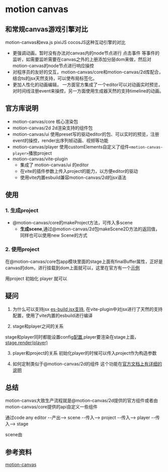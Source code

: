 # motion canvas

## 和常规canvas游戏引擎对比
motion-canvas和eva.js pixiJS cocosJS这种互动引擎的对比
- 更强调动画，暂时没有办法对canvas内的node节点进行 点击事件 等事件的监听，如需要监听需要在canvas之外的上册添加分层dom来做，然后对motion-canvas的node节点进行响应操控
- 对程序员的友好的交互，motion-canvas/core和motion-canvas/2d库配合，结合ts的jsx天然支持，可以使布局标签化。
- 更加人性化的动画编辑， 一方面官方集成了一个editor可以对动画实时预览，对时间线注册event来操控，另一方面使用生成器天然的支持timeline的动画。

## 官方库说明

- motion-canvas/core 核心渲染包
- motion-canvas/2d 2d渲染支持的组件包
- motion-canvas/ui 使用preset写的驱动editor的包、可以实时的预览，注册event的操控，render出序列帧动画、视频等功能
- motion-canvas/player 使用customElements自定义了组件`<motion-canvas-player>`播放project
- motion-canvas/vite-plugin 
  - 集成了 motion-canvas/ui 的editor
  - 在vite的插件参数上传入project的能力，以方便editor的驱动
  - 使用vite内置esbuild兼容motion-canvas/2d的jsx语法
  

## 使用

### 1. 生成project

- @motion-canvas/core的makeProject方法，可传入多scene
  - **生成scene**,通过@motion-canvas/2d包makeScene2D方法的返回值， 同样也可以使用new Scene的方式
  
### 2. 使用project

在@motion-canvas/core包app模块里面的stage上面有finalBuffer属性，正好是canvas的dom，进行挂载到dom上面就可以，这里在官方有一个[示例](https://github1s.com/motion-canvas/motion-canvas/blob/HEAD/packages/player/src/main.ts#L82)

用project 初始化 player 就可以

## 疑问

1. 为什么可以支持jsx
  [es-build jsx支持](https://github1s.com/motion-canvas/motion-canvas/blob/HEAD/packages/vite-plugin/src/main.ts#L467), 在vite-plugin中对jsx进行了天然的支持配置，使用了vite内置的esbuild进行编译

2. stage和player之间的关系

  stage和player同时都能设置config[配置](https://github1s.com/motion-canvas/motion-canvas/blob/HEAD/packages/player/src/main.ts#L256),player要渲染在stage上面，[stage.render(player)](https://github1s.com/motion-canvas/motion-canvas/blob/HEAD/packages/player/src/main.ts#L244)

3. player和project的关系
  初始化player的时候可以传入project作为构造参数

4. 如何定制类似于@motion-canvas/2d的组件
  这个功能在[官方文档上有详细的说明](https://motioncanvas.io/docs/custom-components)


## 总结

motion-canvas大致生产流程就是@motion-canvas/2d提供的官方组件或者由motion-canvas/core提供的api自定义一些组件

通过code any editor --产出--> scene --传入--> project --传入--> player --传入--> stage
   
scene由

## 参考资料

[motion-canvas](https://github1s.com/motion-canvas/motion-canvas/blob/HEAD/packages/2d/package.json)
